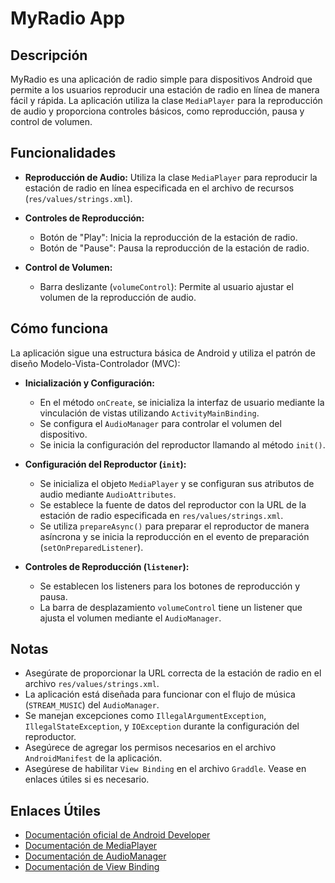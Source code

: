 # MyRadio App

## Descripción
MyRadio es una aplicación de radio simple para dispositivos Android que permite a los usuarios reproducir una estación de radio en línea de manera fácil y rápida. La aplicación utiliza la clase `MediaPlayer` para la reproducción de audio y proporciona controles básicos, como reproducción, pausa y control de volumen.

## Funcionalidades
- **Reproducción de Audio:** Utiliza la clase `MediaPlayer` para reproducir la estación de radio en línea especificada en el archivo de recursos (`res/values/strings.xml`).

- **Controles de Reproducción:**
  - Botón de "Play": Inicia la reproducción de la estación de radio.
  - Botón de "Pause": Pausa la reproducción de la estación de radio.

- **Control de Volumen:**
  - Barra deslizante (`volumeControl`): Permite al usuario ajustar el volumen de la reproducción de audio.

## Cómo funciona
La aplicación sigue una estructura básica de Android y utiliza el patrón de diseño Modelo-Vista-Controlador (MVC):

- **Inicialización y Configuración:**
  - En el método `onCreate`, se inicializa la interfaz de usuario mediante la vinculación de vistas utilizando `ActivityMainBinding`.
  - Se configura el `AudioManager` para controlar el volumen del dispositivo.
  - Se inicia la configuración del reproductor llamando al método `init()`.

- **Configuración del Reproductor (`init`):**
  - Se inicializa el objeto `MediaPlayer` y se configuran sus atributos de audio mediante `AudioAttributes`.
  - Se establece la fuente de datos del reproductor con la URL de la estación de radio especificada en `res/values/strings.xml`.
  - Se utiliza `prepareAsync()` para preparar el reproductor de manera asíncrona y se inicia la reproducción en el evento de preparación (`setOnPreparedListener`).

- **Controles de Reproducción (`listener`):**
  - Se establecen los listeners para los botones de reproducción y pausa.
  - La barra de desplazamiento `volumeControl` tiene un listener que ajusta el volumen mediante el `AudioManager`.

## Notas
- Asegúrate de proporcionar la URL correcta de la estación de radio en el archivo `res/values/strings.xml`.
- La aplicación está diseñada para funcionar con el flujo de música (`STREAM_MUSIC`) del `AudioManager`.
- Se manejan excepciones como `IllegalArgumentException`, `IllegalStateException`, y `IOException` durante la configuración del reproductor.
- Asegúrece de agregar los permisos necesarios en el archivo `AndroidManifest` de la aplicación.
- Asegúrese de habilitar `View Binding` en el archivo `Graddle`. Vease en enlaces útiles si es necesario.

## Enlaces Útiles
- [Documentación oficial de Android Developer](https://developer.android.com/docs)
- [Documentación de MediaPlayer](https://developer.android.com/reference/android/media/MediaPlayer)
- [Documentación de AudioManager](https://developer.android.com/reference/android/media/AudioManager)
- [Documentación de View Binding](https://developer.android.com/topic/libraries/view-binding?hl=es-419)
